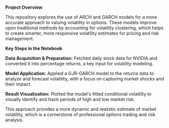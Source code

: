 **Project Overview**

This repository explores the use of ARCH and GARCH models for a more accurate approach to valuing volatility in options. These models improve upon traditional methods by accounting for volatility clustering, which helps to create smarter, more responsive volatility estimates for pricing and risk management.

**Key Steps in the Notebook**

**Data Acquisition & Preparation:** Fetched daily stock data for NVIDIA and converted it into percentage returns, a key input for volatility modeling.

**Model Application:** Applied a GJR-GARCH model to the returns data to analyze and forecast volatility, with a focus on capturing market shocks and their impact.

**Result Visualization:** Plotted the model's fitted conditional volatility to visually identify and track periods of high and low market risk.

This approach provides a more dynamic and realistic estimate of market volatility, which is a cornerstone of professional options trading and risk analysis.
